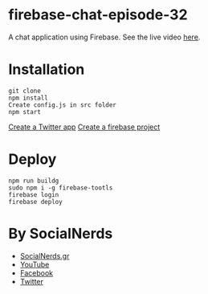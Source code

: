 # firebase-chat-episode-32
A chat application using Firebase. See the live video [here](https://youtu.be/OEGJHigu1Go).

# Installation
```
git clone
npm install
Create config.js in src folder
npm start
```
[Create a Twitter app](https://apps.twitter.com)
[Create a firebase project](https://console.firebase.google.com)

# Deploy
```
npm run buildg
sudo npm i -g firebase-tootls
firebase login
firebase deploy
```

# By SocialNerds
* [SocialNerds.gr](https://www.socialnerds.gr/)
* [YouTube](https://www.youtube.com/SocialNerdsGR)
* [Facebook](https://www.facebook.com/SocialNerdsGR)
* [Twitter](https://twitter.com/socialnerdsgr)
